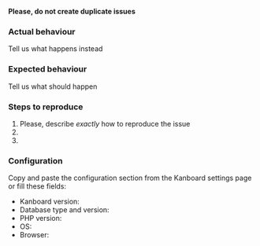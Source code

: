 **Please, do not create duplicate issues**


### Actual behaviour

Tell us what happens instead


### Expected behaviour

Tell us what should happen


### Steps to reproduce

1. Please, describe _exactly_ how to reproduce the issue
2.
3.


### Configuration

Copy and paste the configuration section from the Kanboard settings page or fill these fields:

- Kanboard version:
- Database type and version:
- PHP version:
- OS:
- Browser:

